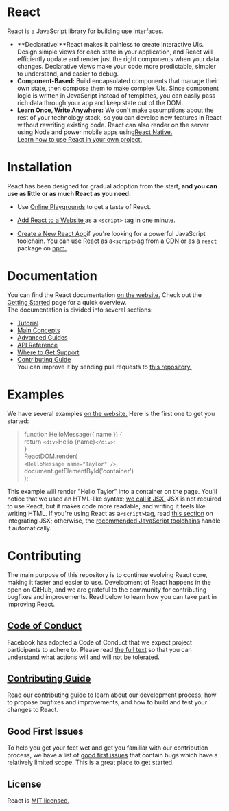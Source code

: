 # React
  React is a JavaScript library for building use interfaces.<br>
  *  **Declarative:**React makes it painless to create interactive UIs. Design simple views for each state in your application, and React will efficiently update and render just the right components when your data changes. Declarative views make your code more predictable, simpler to understand, and easier to debug.
  * **Component-Based:** Build encapsulated components that manage their own state, then compose them to make complex UIs. Since component logic is written in JavaScript instead of templates, you can easily pass rich data through your app and keep state out of the DOM.
  * **Learn Once, Write Anywhere:** We don't make assumptions about the rest of your technology stack, so you can develop new features in React without rewriting existing code. React can also render on the server using Node and power mobile apps using[React Native.](https://reactnative.dev/)<br>
  [Learn how to use React in your own project.](https://reactjs.org/docs/getting-started.html)
  # Installation
  React has been designed for gradual adoption from the start, **and you can use as little or as much React as you need:**
  * Use [ Online Playgrounds](https://reactjs.org/docs/getting-started.html#online-playgrounds) to get a taste of React.
  * [Add React to a Website
](https://reactjs.org/docs/add-react-to-a-website.html)as a `<script>` tag in one minute.

  * [Create a New React App](https://reactjs.org/docs/create-a-new-react-app.html)if you're looking for a powerful JavaScript toolchain.
  You can use React as a`<script>`ag from a [CDN](https://reactjs.org/docs/cdn-links.html) or as a `react` package on [npm.](https://www.npmjs.com/package/reactl)
  # Documentation
  You can find the React documentation [on the website.](https://reactjs.org/)
  Check out the [Getting Started](https://reactjs.org/docs/getting-started.html) page for a quick overview.  <br>   The documentation is divided into several sections: <br>
  * [Tutorial ](https://reactjs.org/tutorial/tutorial.html)
  * [Main Concepts ](https://reactjs.org/docs/hello-world.html)
  * [Advanced Guides ](https://reactjs.org/docs/jsx-in-depth.html)
  * [API Reference ](https://reactjs.org/docs/react-api.html)
  * [Where to Get Support ](https://reactjs.org/community/support.html)
  * [Contributing Guide](https://reactjs.org/docs/how-to-contribute.html)<br>
  You can improve it by sending pull requests to [this repository.](https://github.com/reactjs/reactjs.org)
  # Examples
  We have several examples [on the website.](https://reactjs.org/) Here is the first one to get you started:
  > function HelloMessage({ name }) {                           <br>
      return `<div>`Hello {name}`</div>`;                       <br>
}                                                               <br>
ReactDOM.render(                                                <br>
  `<HelloMessage name="Taylor" />`,                             <br>
  document.getElementById('container')                          <br>
);                                                              <br>

  This example will render "Hello Taylor" into a container on the page.
  You'll notice that we used an HTML-like syntax; [we call it JSX.](https://reactjs.org/docs/introducing-jsx.html) JSX is not required to use React, but it makes code more readable, and writing it feels like writing HTML. If you're using React as a`<script>`tag, read [this section](https://reactjs.org/docs/add-react-to-a-website.html#optional-try-react-with-jsx) on integrating JSX; otherwise, the [recommended JavaScript toolchains](https://reactjs.org/docs/create-a-new-react-app.html) handle it automatically.

  # Contributing

  The main purpose of this repository is to continue evolving React core, making it faster and easier to use. Development of React happens in the open on GitHub, and we are grateful to the community for contributing bugfixes and improvements. Read below to learn how you can take part in improving React.

  ## [Code of Conduct](https://code.fb.com/codeofconduct)

  Facebook has adopted a Code of Conduct that we expect project participants to adhere to. Please read [ the full text](https://opensource.fb.com/code-of-conduct/) so that you can understand what actions will and will not be tolerated.

  ## [Contributing Guide](https://reactjs.org/docs/how-to-contribute.html)

  Read our [contributing guide](https://reactjs.org/docs/how-to-contribute.html) to learn about our development process, how to propose bugfixes and improvements, and how to build and test your changes to React.

  ## Good First Issues
  To help you get your feet wet and get you familiar with our contribution process, we have a list of [good first issues](https://github.com/facebook/react/labels/good%20first%20issue) that contain bugs which have a relatively limited scope. This is a great place to get started.

  ## License

  React is [MIT licensed.](https://github.com/facebook/react/blob/main/LICENSE)